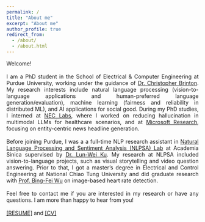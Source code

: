 ```yaml
---
permalink: /
title: "About me"
excerpt: "About me"
author_profile: true
redirect_from: 
  - /about/
  - /about.html
---
```


<div style="text-align:justify">
Welcome!
<br>
<br>
I am a PhD student in the School of Electrical & Computer Engineering at Purdue University, working under the guidance of <a href="https://www.cbrinton.net/">Dr. Christopher Brinton</a>.  
My research interests include natural language processing (vision-to-language applications and human-preferred language generation/evaluation), machine learning (fairness and reliability in distributed ML), and AI applications for social good. 
During my PhD studies, I interned at <a href="https://www.nec-labs.com/">NEC Labs</a>, where I worked on reducing hallucination in multimodal LLMs for healthcare scenarios, and at <a href="https://www.microsoft.com/en-us/research/">Microsoft Research</a>, focusing on entity-centric news headline generation.

<br>
<br>  
Before joining Purdue, I was a a full-time NLP research assistant in <a href="https://academiasinicanlplab.github.io/">Natural Language Processing and Sentiment Analysis (NLPSA) Lab</a> at Academia Sinica supervised by  <a href="https://www.iis.sinica.edu.tw/pages/lwku/">Dr. Lun-Wei Ku</a>. My research at NLPSA included vision-to-language projects, such as visual storytelling and video question answering. Prior to that, I got a master’s degree in Electrical and Control Engineering at National Chiao Tung University and did graduate research with <a href="http://cssplab.cn.nctu.edu.tw/adviser/advisor.php">Prof. Bing-Fei Wu</a> on image-based heart rate detection. 
<br>
<br>
Feel free to contact me if you are interested in my research or have any questions. I am more than happy to hear from you!
<br>
<br>
<a href="files/yun_resume.pdf" target="_blank">[RESUME]</a> and <a href="files/yun_cv.pdf" target="_blank">[CV]</a>
</div>

